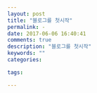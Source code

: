 ```yaml
---
layout: post
title: "블로그를 첫시작"
permalink: -
date: 2017-06-06 16:40:41
comments: true
description: "블로그를 첫시작"
keywords: ""
categories:

tags:

---
```

